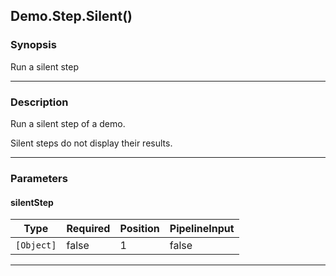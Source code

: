 Demo.Step.Silent()
------------------

### Synopsis
Run a silent step

---

### Description

Run a silent step of a demo.

Silent steps do not display their results.

---

### Parameters
#### **silentStep**

|Type      |Required|Position|PipelineInput|
|----------|--------|--------|-------------|
|`[Object]`|false   |1       |false        |

---
